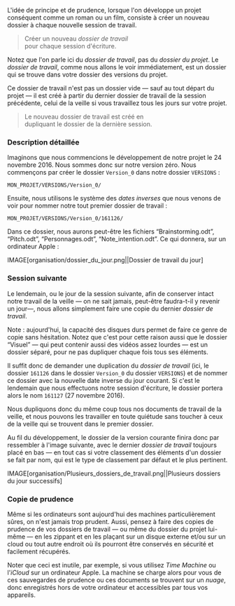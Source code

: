 <!-- Page: #614 Le dossier de travail du jour -->

L'idée de principe et de prudence, lorsque l'on développe un projet conséquent comme un roman ou un film, consiste à créer un nouveau dossier à chaque nouvelle session de travail. 

> Créer un nouveau *dossier de travail*<br>pour chaque session d'écriture.

Notez que l'on parle ici du *dossier de travail*, pas du *dossier du projet*. Le *dossier de travail*, comme nous allons le voir immédiatement, est un dossier qui se trouve dans votre dossier des versions du projet.

Ce dossier de travail n'est pas un dossier vide — sauf au tout départ du projet — il est créé à partir du dernier dossier de travail de la session précédente, celui de la veille si vous travaillez tous les jours sur votre projet.

> Le nouveau dossier de travail est créé en<br>dupliquant le dossier de la dernière session.


### Description détaillée

Imaginons que nous commencions le développement de notre projet le 24 novembre 2016. Nous sommes donc sur notre version zéro. Nous commençons par créer le dossier `Version_0` dans notre dossier `VERSIONS` :

`MON_PROJET/VERSIONS/Version_0/`

Ensuite, nous utilisons le système des *dates inverses* que nous venons de voir pour nommer notre tout premier dossier de travail :

`MON_PROJET/VERSIONS/Version_0/161126/`

Dans ce dossier, nous aurons peut-être les fichiers “Brainstorming.odt”, “Pitch.odt”, “Personnages.odt”, “Note_intention.odt”. Ce qui donnera, sur un ordinateur Apple :

IMAGE[organisation/dossier_du_jour.png||Dossier de travail du jour]

### Session suivante

Le lendemain, ou le jour de la session suivante, afin de conserver intact notre travail de la veille — on ne sait jamais, peut-être faudra-t-il y revenir un jour—, nous allons simplement faire une copie du dernier *dossier de travail*. 

Note : aujourd'hui, la capacité des disques durs permet de faire ce genre de copie sans hésitation. Notez que c'est pour cette raison aussi que le dossier “Visuel” — qui peut contenir aussi des vidéos assez lourdes — est un dossier séparé, pour ne pas dupliquer chaque fois tous ses éléments.

Il suffit donc de demander une duplication du *dossier de travail* (ici, le dossier `161126` dans le dossier `Version_0` du dossier `VERSIONS`) et de nommer ce dossier avec la nouvelle date inverse du jour courant. Si c'est le lendemain que nous effectuons notre session d'écriture, le dossier portera alors le nom `161127` (27 novembre 2016).

Nous dupliquons donc du même coup tous nos documents de travail de la veille, et nous pouvons les travailler en toute quiétude sans toucher à ceux de la veille qui se trouvent dans le premier dossier.

Au fil du développement, le dossier de la version courante finira donc par ressembler à l'image suivante, avec le dernier *dossier de travail* toujours placé en bas — en tout cas si votre classement des éléments d'un dossier se fait par nom, qui est le type de classement par défaut et le plus pertinent.

IMAGE[organisation/Plusieurs_dossiers_de_travail.png||Plusieurs dossiers du jour successifs]

### Copie de prudence

Même si les ordinateurs sont aujourd'hui des machines particulièrement sûres, on n'est jamais trop prudent. Aussi, pensez à faire des copies de prudence de vos dossiers de travail — ou même du dossier du projet lui-même — en les zippant et en les plaçant sur un disque externe et/ou sur un cloud ou tout autre endroit où ils pourront être conservés en sécurité et facilement récupérés.

Noter que ceci est inutile, par exemple, si vous utilisez *Time Machine* ou l'*iCloud* sur un ordinateur Apple. La machine se charge alors pour vous de ces sauvegardes de prudence ou ces documents se trouvent sur un *nuage*, donc enregistrés hors de votre ordinateur et accessibles par tous vos appareils.